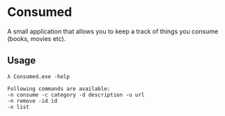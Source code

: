 # Consumed

A small application that allows you to keep a track of things you consume (books, movies etc).

## Usage

    λ Consumed.exe -help

    Following commands are available:
    -n consume -c category -d description -u url
    -n remove -id id
    -n list


